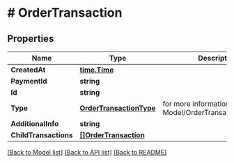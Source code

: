 # # OrderTransaction


## Properties 


Name | Type | Description | Notes
------------ | ------------- | ------------- | -------------
**CreatedAt**| [**time.Time**](time.Time.md) |   | [optional]
**PaymentId**| **string** |   | [optional]
**Id**| **string** |   | [optional]
**Type**| [**OrderTransactionType**](OrderTransactionType.md) |  for more information please, see Model/OrderTransactionType.php  | [optional] [default to ORDERTRANSACTIONTYPE_UNKNOWN]
**AdditionalInfo**| **string** |   | [optional]
**ChildTransactions**| [**[]OrderTransaction**](OrderTransaction.md) |   | [optional]


[[Back to Model list]](../../README.md#models) [[Back to API list]](../../README.md#endpoints) [[Back to README]](../../README.md)

